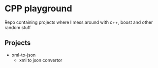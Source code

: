 # CPP playground

Repo containing projects where I mess around with c++, boost and other random stuff

## Projects

- xml-to-json
  - xml to json convertor
